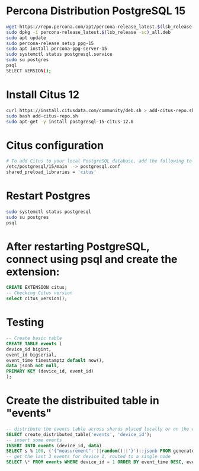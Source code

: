 # Percona Distribution PostgreSQL 15

```bash
wget https://repo.percona.com/apt/percona-release_latest.$(lsb_release -sc)_all.deb
sudo dpkg -i percona-release_latest.$(lsb_release -sc)_all.deb
sudo apt update
sudo percona-release setup ppg-15
sudo apt install percona-ppg-server-15
sudo systemctl status postgresql.service
sudo su postgres
psql
SELECT VERSION();
```

# Install Citus 12

```bash
curl https://install.citusdata.com/community/deb.sh > add-citus-repo.sh
sudo bash add-citus-repo.sh
sudo apt-get -y install postgresql-15-citus-12.0
```

# Citus configuration

```bash
# To add Citus to your local PostgreSQL database, add the following to postgresql.conf:
/etc/postgresql/15/main  -> postgresql.conf
shared_preload_libraries = 'citus'
```

# Restart Postgres

```bash
sudo systemctl status postgresql
sudo su postgres
psql
```

# After restarting PostgreSQL, connect using psql and create the extension:

```sql
CREATE EXTENSION citus;
-- Checking Citus version
select citus_version();
```

# Testing

```sql
-- Create basic table
CREATE TABLE events (
device_id bigint,
event_id bigserial,
event_time timestamptz default now(),
data jsonb not null,
PRIMARY KEY (device_id, event_id)
);
```

# Create the distribuited table in "events"

```sql
-- distribute the events table across shards placed locally or on the worker nodes
SELECT create_distributed_table('events', 'device_id');
-- insert some events
INSERT INTO events (device_id, data)
SELECT s % 100, ('{"measurement":'||random()||'}')::jsonb FROM generate_series(1,1000000) s;
-- get the last 3 events for device 1, routed to a single node
SELECT \* FROM events WHERE device_id = 1 ORDER BY event_time DESC, event_id DESC LIMIT 3;
```
